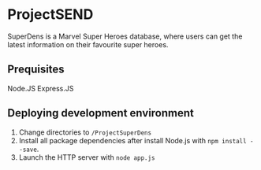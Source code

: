 # ProjectSEND

SuperDens is a Marvel Super Heroes database, where users can get the latest information on their favourite super heroes.

## Prequisites
Node.JS
Express.JS

## Deploying development environment

1. Change directories to `/ProjectSuperDens`
2. Install all package dependencies after install Node.js with `npm install --save`.
3. Launch the HTTP server with `node app.js`
